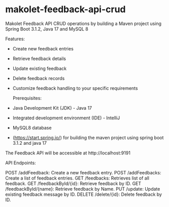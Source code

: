 # makolet-feedback-api-crud
Makolet Feedback API CRUD operations by building a Maven project using Spring Boot 3.1.2, Java 17 and MySQL 8

 Features:

- Create new feedback entries
- Retrieve feedback details
- Update existing feedback
- Delete feedback records
- Customize feedback handling to your specific requirements

  Prerequisites:

- Java Development Kit (JDK) - Java 17
- Integrated development environment (IDE) - IntelliJ
- MySQL8 database 
- (https://start.spring.io/) for building the maven project using spring boot 3.1.2 and java 17


The Feedback API will be accessible at http://localhost:9191

API Endpoints:

POST /addFeedback: Create a new feedback entry.
POST /addFeedbacks: Create a list of feedback entries.
GET /feedbacks: Retrieves list of all feedback.
GET /feedbackById/{id}: Retrieve feedback by ID.
GET /feedbackById/{name}: Retrieve feedback by Name.
PUT /update: Update existing feedback message by ID.
DELETE /delete/{id}: Delete feedback by ID.
